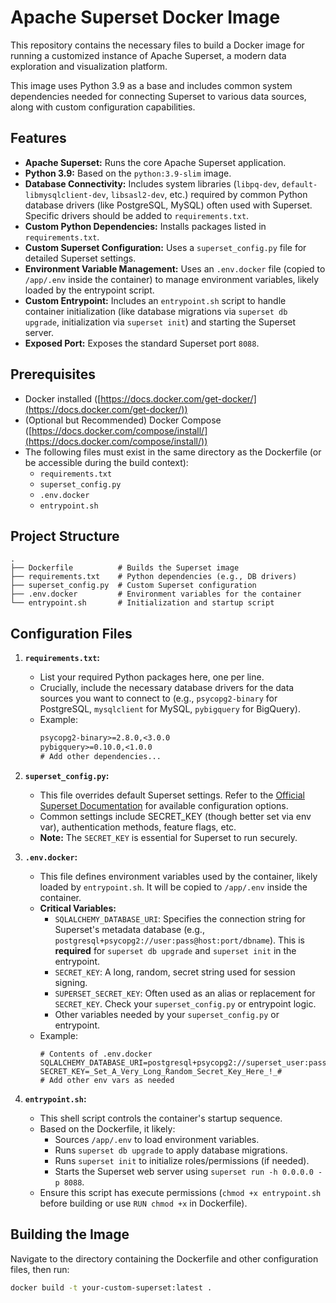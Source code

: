 # Apache Superset Docker Image

This repository contains the necessary files to build a Docker image for running a customized instance of Apache Superset, a modern data exploration and visualization platform.

This image uses Python 3.9 as a base and includes common system dependencies needed for connecting Superset to various data sources, along with custom configuration capabilities.

## Features

- **Apache Superset:** Runs the core Apache Superset application.
- **Python 3.9:** Based on the `python:3.9-slim` image.
- **Database Connectivity:** Includes system libraries (`libpq-dev`, `default-libmysqlclient-dev`, `libsasl2-dev`, etc.) required by common Python database drivers (like PostgreSQL, MySQL) often used with Superset. Specific drivers should be added to `requirements.txt`.
- **Custom Python Dependencies:** Installs packages listed in `requirements.txt`.
- **Custom Superset Configuration:** Uses a `superset_config.py` file for detailed Superset settings.
- **Environment Variable Management:** Uses an `.env.docker` file (copied to `/app/.env` inside the container) to manage environment variables, likely loaded by the entrypoint script.
- **Custom Entrypoint:** Includes an `entrypoint.sh` script to handle container initialization (like database migrations via `superset db upgrade`, initialization via `superset init`) and starting the Superset server.
- **Exposed Port:** Exposes the standard Superset port `8088`.

## Prerequisites

- Docker installed ([https://docs.docker.com/get-docker/](https://docs.docker.com/get-docker/))
- (Optional but Recommended) Docker Compose ([https://docs.docker.com/compose/install/](https://docs.docker.com/compose/install/))
- The following files must exist in the same directory as the Dockerfile (or be accessible during the build context):
  - `requirements.txt`
  - `superset_config.py`
  - `.env.docker`
  - `entrypoint.sh`

## Project Structure

```text
.
├── Dockerfile          # Builds the Superset image
├── requirements.txt    # Python dependencies (e.g., DB drivers)
├── superset_config.py  # Custom Superset configuration
├── .env.docker         # Environment variables for the container
└── entrypoint.sh       # Initialization and startup script
```

## Configuration Files

1.  **`requirements.txt`:**

    - List your required Python packages here, one per line.
    - Crucially, include the necessary database drivers for the data sources you want to connect to (e.g., `psycopg2-binary` for PostgreSQL, `mysqlclient` for MySQL, `pybigquery` for BigQuery).
    - Example:
      ```txt
      psycopg2-binary>=2.8.0,<3.0.0
      pybigquery>=0.10.0,<1.0.0
      # Add other dependencies...
      ```

2.  **`superset_config.py`:**

    - This file overrides default Superset settings. Refer to the [Official Superset Documentation](https://superset.apache.org/docs/installation/configuring-superset) for available configuration options.
    - Common settings include SECRET_KEY (though better set via env var), authentication methods, feature flags, etc.
    - **Note:** The `SECRET_KEY` is essential for Superset to run securely.

3.  **`.env.docker`:**

    - This file defines environment variables used by the container, likely loaded by `entrypoint.sh`. It will be copied to `/app/.env` inside the container.
    - **Critical Variables:**
      - `SQLALCHEMY_DATABASE_URI`: Specifies the connection string for Superset's metadata database (e.g., `postgresql+psycopg2://user:pass@host:port/dbname`). This is **required** for `superset db upgrade` and `superset init` in the entrypoint.
      - `SECRET_KEY`: A long, random, secret string used for session signing.
      - `SUPERSET_SECRET_KEY`: Often used as an alias or replacement for `SECRET_KEY`. Check your `superset_config.py` or entrypoint logic.
      - Other variables needed by your `superset_config.py` or entrypoint.
    - Example:
      ```env
      # Contents of .env.docker
      SQLALCHEMY_DATABASE_URI=postgresql+psycopg2://superset_user:password123@db_host:5432/superset_metadata
      SECRET_KEY=_Set_A_Very_Long_Random_Secret_Key_Here_!_#
      # Add other env vars as needed
      ```

4.  **`entrypoint.sh`:**
    - This shell script controls the container's startup sequence.
    - Based on the Dockerfile, it likely:
      - Sources `/app/.env` to load environment variables.
      - Runs `superset db upgrade` to apply database migrations.
      - Runs `superset init` to initialize roles/permissions (if needed).
      - Starts the Superset web server using `superset run -h 0.0.0.0 -p 8088`.
    - Ensure this script has execute permissions (`chmod +x entrypoint.sh` before building or use `RUN chmod +x` in Dockerfile).

## Building the Image

Navigate to the directory containing the Dockerfile and other configuration files, then run:

```bash
docker build -t your-custom-superset:latest .
```
